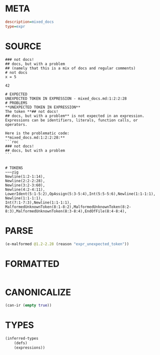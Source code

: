 # META
~~~ini
description=mixed_docs
type=expr
~~~
# SOURCE
~~~roc
### not docs!
## docs, but with a problem
## (namely that this is a mix of docs and regular comments)
# not docs
x = 5

42
~~~
~~~
# EXPECTED
UNEXPECTED TOKEN IN EXPRESSION - mixed_docs.md:1:2:2:28
# PROBLEMS
**UNEXPECTED TOKEN IN EXPRESSION**
The token **## not docs!
## docs, but with a problem** is not expected in an expression.
Expressions can be identifiers, literals, function calls, or operators.

Here is the problematic code:
**mixed_docs.md:1:2:2:28:**
```roc
### not docs!
## docs, but with a problem
```


# TOKENS
~~~zig
Newline(1:2-1:14),
Newline(2:2-2:28),
Newline(3:2-3:60),
Newline(4:2-4:11),
LowerIdent(5:1-5:2),OpAssign(5:3-5:4),Int(5:5-5:6),Newline(1:1-1:1),
Newline(1:1-1:1),
Int(7:1-7:3),Newline(1:1-1:1),
MalformedUnknownToken(8:1-8:2),MalformedUnknownToken(8:2-8:3),MalformedUnknownToken(8:3-8:4),EndOfFile(8:4-8:4),
~~~
# PARSE
~~~clojure
(e-malformed @1.2-2.28 (reason "expr_unexpected_token"))
~~~
# FORMATTED
~~~roc

~~~
# CANONICALIZE
~~~clojure
(can-ir (empty true))
~~~
# TYPES
~~~clojure
(inferred-types
	(defs)
	(expressions))
~~~

